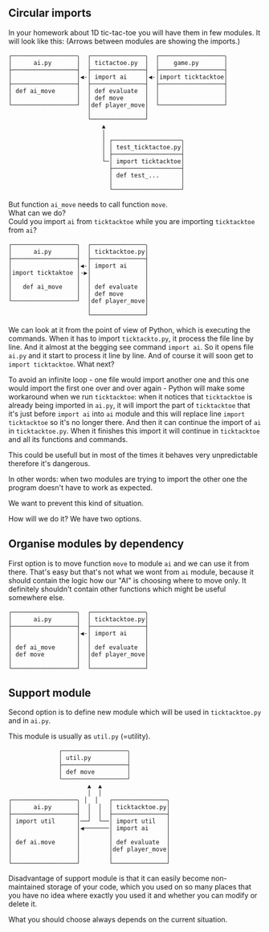 ## Circular imports

In your homework about 1D tic-tac-toe you will have them in few modules.
It will look like this:
(Arrows between modules are showing the imports.)

```plain
┌──────────────────╮  ┌───────────────╮  ┌──────────────────╮ 
│      ai.py       │  │ tictactoe.py  │  │    game.py       │
├──────────────────┤  ├───────────────┤  ├──────────────────┤
│                  │◀-│ import ai     │◀-│import ticktacktoe│
├──────────────────┤  ├───────────────┤  ├──────────────────┤
│ def ai_move      │  │ def evaluate  │  │                  │
│                  │  │ def move      │  │                  │
└──────────────────┘  │def player_move│  └──────────────────┘
                      │               │
                      └───────────────┘
                          ▲
                          │
                          │ ┌───────────────────╮
                          │ │ test_ticktactoe.py│
                          │ ├───────────────────┤
                          └─│ import ticktacktoe│
                            ├───────────────────┤
                            │ def test_...      │
                            │                   │
                            └───────────────────┘
```

But function `ai_move` needs to call function `move`.<br>
What can we do?<br>
Could you import `ai` from `ticktacktoe` while you are importing `ticktacktoe` from `ai`?


```plain
┌──────────────────╮  ┌───────────────╮
│      ai.py       │  │ ticktacktoe.py│
├──────────────────┤  ├───────────────┤
│                  │◀-│ import ai     │
│import ticktaktoe │-▶│               │
│                  │  │               │
│   def ai_move    │  │ def evaluate  │
│                  │  │ def move      │
└──────────────────┘  │def player_move│
                      │               │
                      └───────────────┘  
```
We can look at it from the point of view of Python,
which is executing the commands.
When it has to import `ticktackto.py`, it process the file line by line.
And it almost at the begging see command `import ai`.
So it opens file `ai.py` and it start to process it line by line.
And of course it will soon get to `import ticktacktoe`. What next?

To avoid an infinite loop - one file would import another one and this one would import
the first one over and over again - 
Python will make some workaround when we run `ticktacktoe`:
when it notices that `ticktacktoe` is already being imported in `ai.py`,
it will import the part of `ticktacktoe` that it's just before `import ai` into `ai` module
and this will replace line `import ticktacktoe` so it's no longer there. And then it can continue the
import of `ai` in `ticktacktoe.py`.
When it finishes this import it will continue in `ticktacktoe` and all its functions and commands.

This could be usefull but in most of the times it behaves very unpredictable therefore it's dangerous.

In other words: when two modules are trying to import the other one
the program doesn't have to work as expected.

We want to prevent this kind of situation.

How will we do it? We have two options.


## Organise modules by dependency

First option is to move function `move` to module `ai` and we can use it from there.
That's easy but that's not what we wont from `ai` module, because it should contain
the logic how our "AI" is choosing where to move only.
It definitely shouldn't contain other functions which might be useful somewhere else.


```plain
┌──────────────────╮  ┌───────────────╮
│      ai.py       │  │ ticktacktoe.py│
├──────────────────┤  ├───────────────┤
│                  │◀-│ import ai     │
│                  │  │               │
│ def ai_move      │  │ def evaluate  │
│ def move         │  │def player_move│
│                  │  │               │
└──────────────────┘  └───────────────┘
```

## Support module

Second option is to define new module which will be used in
`ticktacktoe.py` and in `ai.py`.

This module is usually as `util.py` (=utility).


```plain
              ┌──────────────────╮
              │ util.py          │
              ├──────────────────┤
              │ def move         │
              └──────────────────┘
                      ▲  ▲
                      │  │
┌──────────────────╮ │  │   ┌───────────────╮
│      ai.py       │  │  │  │ ticktacktoe.py│
├──────────────────┤  │  │  ├───────────────┤
│ import util      │──┘  └──│ import util   │
│                  │◀───────│ import ai     │
│                  │        │               │
│ def ai.move      │        │ def evaluate  │
│                  │        │def player_move│
│                  │        │               │
└──────────────────┘        └───────────────┘
```

Disadvantage of support module is that it can easily 
become non-maintained storage of your code, which you used on so
many places that you have no idea where exactly you used it and whether 
you can modify or delete it.

What you should choose always depends on the current situation.

